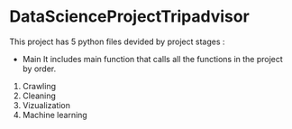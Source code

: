 # DataScienceProjectTripadvisor

This project has 5 python files devided by project stages : 
* Main 
  It includes main function that calls all the functions in the project by order.
1. Crawling
2. Cleaning 
3. Vizualization
4. Machine learning

